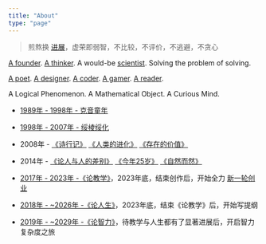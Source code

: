 ```yaml
---
title: "About"
type: "page"
---
```


> 煎熬换 [进展](/weeks)，虚荣即弱智，不比较，不评价，不逃避，不贪心

[A founder](../edu). [A thinker](../life). A would-be [scientist](../ai). Solving the problem of solving.

[A poet](../poems). [A designer](../design). [A coder](../cs). [A gamer](../games). [A reader](../books).

A Logical Phenomenon. A Mathematical Object. A Curious Mind. 

- [1989年 - 1998年 - 克音童年](../keyin)

- [1998年 - 2007年 - 绥棱绥化](../sui)

- 2008年 - [《诗行记》](../tripasapoet/) [《人类的进化》](../humanevolution/) [《存在的价值》](../valueofliving/)

- 2014年 - [《论人与人的差别》](../diff/) [《今年25岁》](../25/) [《自然而然》](../naturally/)

- [2017年 - 2023年 -《论教学》](../edu/)，2023年底，结束创作后，开始全力 [新一轮创业](../a23)

- [2018年 - ~2026年 -《论人生》](../life/)，2023年底，结束《论教学》后，开始写提纲

- [2019年 - ~2029年 -《论智力》](../ai/)，待教学与人生都有了显著进展后，开启智力复杂度之旅





